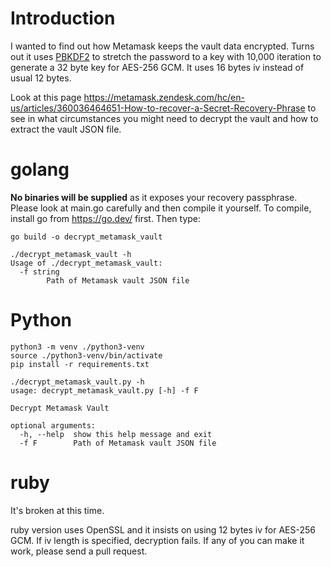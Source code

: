 # Introduction

I wanted to find out how Metamask keeps the vault data encrypted. Turns out it uses [PBKDF2](https://en.wikipedia.org/wiki/PBKDF2) to stretch the password to a key with 10,000 iteration to generate a 32 byte key for AES-256 GCM. It uses 16 bytes iv instead of usual 12 bytes.

Look at this page https://metamask.zendesk.com/hc/en-us/articles/360036464651-How-to-recover-a-Secret-Recovery-Phrase to see in what circumstances you might need to decrypt the vault and how to extract the vault JSON file.

# golang

**No binaries will be supplied** as it exposes your recovery passphrase. Please look at main.go carefully and then compile it yourself. To compile, install go from https://go.dev/ first. Then type:

```
go build -o decrypt_metamask_vault
```

```
./decrypt_metamask_vault -h
Usage of ./decrypt_metamask_vault:
  -f string
    	Path of Metamask vault JSON file
```

# Python

```
python3 -m venv ./python3-venv
source ./python3-venv/bin/activate
pip install -r requirements.txt
```

```
./decrypt_metamask_vault.py -h
usage: decrypt_metamask_vault.py [-h] -f F

Decrypt Metamask Vault

optional arguments:
  -h, --help  show this help message and exit
  -f F        Path of Metamask vault JSON file
```

# ruby

It's broken at this time.

ruby version uses OpenSSL and it insists on using 12 bytes iv for AES-256 GCM. If iv length is specified, decryption fails. If any of you can make it work, please send a pull request.
